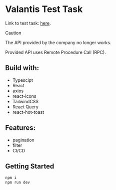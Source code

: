 # Valantis Test Task

Link to test task: [here](https://github.com/ValantisJewelry/TestTaskValantis).  

> [!CAUTION]
> The API provided by the company no longer works.

Provided API uses Remote Procedure Call (RPC).

## Build with:

- Typescipt
- React
- axios
- react-icons
- TailwindCSS
- React Query
- react-hot-toast

## Features:

- pagination
- filter
- CI/CD

## Getting Started

```bash
npm i
npm run dev
```
